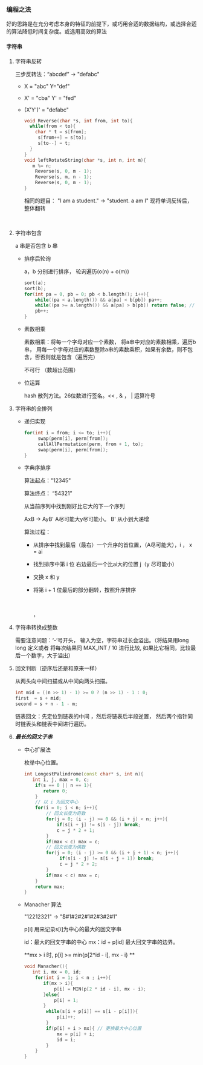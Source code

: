 ### 编程之法

好的思路是在充分考虑本身的特征的前提下，或巧用合适的数据结构，或选择合适的算法降低时间复杂度。或选用高效的算法

####  字符串

1. 字符串反转

   三步反转法：“abcdef” -> "defabc"

   * X = "abc" Y="def"

   * X' = "cba" Y' = "fed"

   * (X'Y')' = "defabc"

     ```c++
     void Reverse(char *s, int from, int to){
       while(from < to){
       	 char * t = s[from];
          s[from++] = s[to];
          s[to--] = t;
       }
     }
     void leftRotateString(char *s, int n, int m){
     	m %= n; 
         Reverse(s, 0, m - 1);
         Reverse(s, m, n - 1); 
         Reverse(s, 0, m - 1);
     }
     ```

     相同的题目： "I am a student." -> "student. a am I"  现将单词反转后，整体翻转

     ​

2. 字符串包含

   a 串是否包含 b 串

   * 排序后轮询

     a，b 分别进行排序， 轮询遍历(o(n) + o(m))

     ```c++
     sort(a);
     sort(b);
     for(int pa = 0, pb = 0; pb < b.length(); i++){
         while((pa < a.length()) && a[pa] < b[pb]) pa++;
         while((pa >= a.length()) && a[pa] > b[pb]) return false; // 可能
         pb++;
     }  
     ```

   * 素数相乘

     素数相乘：将每一个字母对应一个素数， 将a串中对应的素数相乘，遍历b串， 用每一个字母对应的素数整除a串的素数乘积，如果有余数，则不包含，否否则就是包含（遍历完）

     不可行 （数超出范围）

   * 位运算 

     hash 散列方法。26位数进行签名。<< , & ， |  运算符号

3. 字符串的全排列

   * 递归实现 

     ```c++
     for(int i = from; i <= to; i++){
          swap(perm[i], perm[from]);
          callAllPermutation(perm, from + 1, to);
          swap(perm[i], perm[from]);
     }
     ```

   * 字典序排序

     算法起点："12345"

     算法终点： “54321”

     从当前序列中找到刚好比它大的下一个序列 

     AxB -> AyB' A尽可能大y尽可能小。 B' 从小到大递增 

     算法过程：

     * 从排序中找到最后（最右）一个升序的首位置，（A尽可能大），i ， x = ai

     * 找到排序中第 i 位 右边最后一个比ai大的位置 j（y 尽可能小）

     *  交换 x 和 y

     * 将第 i + 1 位最后的部分翻转，按照升序排序

       ​

        ，

4. 字符串转换成整数

   需要注意问题：‘-’号开头，  输入为空，字符串过长会溢出。（将结果用long long 定义或者 将每次结果同 
   MAX_INT  / 10 进行比较, 如果比它相同，比较最后一个数字，大于溢出）

5. 回文判断（逆序后还是和原来一样）

   从两头向中间扫描或从中间向两头扫描。

   ```c++
   int mid = ((n >> 1) - 1) >= 0 ? (n >> 1) - 1 : 0;
   first  = s + mid;
   second = s + n - 1 - m;
   ```

   链表回文：先定位到链表的中间 ，然后将链表后半段逆置， 然后两个指针同时链表头和链表中间进行遍历。

6. **_最长的回文子串_**

   * 中心扩展法

     枚举中心位置。

     ```c++
     int LongestPalindrome(const char* s, int n){
     	int i, j, max = 0, c;
         if(s == 0 || n == 1){
            return 0;
         }
         // 以 i 为回文中心
         for(i = 0; i < n; i++){
             // 回文长度为奇数 
             for(j = 0; (i - j) >= 0 && (i + j) < n; j++){
                 if(s[i + j] != s[i - j]) break; 
                 c = j * 2 + 1;
             }
             if(max < c) max = c;
             // 回文长度为偶数
             for(j = 0; (i - j) >= 0 && (i + j + 1) < n; j++){
                  if(s[i - j] != s[i + j + 1]) break;
                  c = j * 2 + 2;
             }
             if(max < c) max = c;
         }
         return max;
     }
     ```

   * Manacher 算法

     "12212321" -> "$#1#2#2#1#2#3#2#1"

     p[i] 用来记录s[i]为中心的最大的回文字串

     id：最大的回文字串的中心  mx：id + p[id] 最大回文字串的边界。

     **mx > i 时, p[i] >= min{p[2*id - i], mx - i} ** 

     ```c++
     void Manacher(){
       	int i, mx = 0, id;
         for(int i = 1; i < n ; i++){
         	if(mx > i){
               	p[i] = MIN(p[2 * id - i], mx - i);
         	}else{
               	p[i] = 1;
         	}
             while(s[i + p[i]] == s[i - p[i]]){
                 p[i]++;
             }
             if(p[i] + i > mx){ // 更换最大中心位置
                 mx = p[i] + i;
                 id = i;
             }
         }
     }
     ```

     ​

   ​

    

   ​













